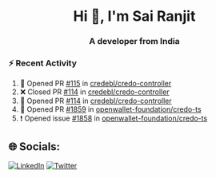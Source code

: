 <h1 align="center">Hi 👋, I'm Sai Ranjit</h1>
<h3 align="center">A developer from India</h3>

### :zap: Recent Activity

<!--START_SECTION:activity-->
1. 💪 Opened PR [#115](https://github.com/credebl/credo-controller/pull/115) in [credebl/credo-controller](https://github.com/credebl/credo-controller)
2. ❌ Closed PR [#114](https://github.com/credebl/credo-controller/pull/114) in [credebl/credo-controller](https://github.com/credebl/credo-controller)
3. 💪 Opened PR [#114](https://github.com/credebl/credo-controller/pull/114) in [credebl/credo-controller](https://github.com/credebl/credo-controller)
4. 💪 Opened PR [#1859](https://github.com/openwallet-foundation/credo-ts/pull/1859) in [openwallet-foundation/credo-ts](https://github.com/openwallet-foundation/credo-ts)
5. ❗ Opened issue [#1858](https://github.com/openwallet-foundation/credo-ts/issues/1858) in [openwallet-foundation/credo-ts](https://github.com/openwallet-foundation/credo-ts)
<!--END_SECTION:activity-->

## 🌐 Socials:
[![LinkedIn](https://img.shields.io/badge/LinkedIn-%230077B5.svg?logo=linkedin&logoColor=white)](https://linkedin.com/in/sairanjit) [![Twitter](https://img.shields.io/badge/Twitter-%231DA1F2.svg?logo=Twitter&logoColor=white)](https://twitter.com/sairanjit_) 
